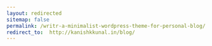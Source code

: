 ```yaml
---
layout: redirected
sitemap: false
permalink: /writr-a-minimalist-wordpress-theme-for-personal-blog/
redirect_to:  http://kanishkkunal.in/blog/
---
```

